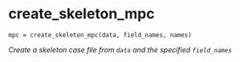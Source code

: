 # create_skeleton_mpc
`mpc = create_skeleton_mpc(data, field_names, names)`

_Create a skeleton case file from `data` and the specified `field_names`_

